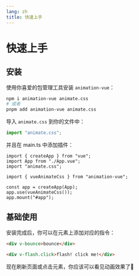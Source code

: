 ```yaml
---
lang: zh
title: 快速上手
---
```


# 快速上手

## 安装

使用你喜爱的包管理工具安装 `animation-vue`：

```sh
npm i animation-vue animate.css
# 或者
pnpm add animation-vue animate.css
```

导入 `animate.css` 到你的文件中：

```ts
import "animate.css";
```

并且在 main.ts 中添加插件：

```ts{5,8}
import { createApp } from "vue";
import App from "./App.vue";
import "animate.css";

import { vueAnimateCss } from "animation-vue";

const app = createApp(App);
app.use(vueAnimateCss());
app.mount("#app");
```

## 基础使用

安装完成后，你可以在元素上添加对应的指令：

```html
<div v-bounce>bounce</div>

<div v-flash.click>flash! click me!</div>
```

现在刷新页面或点击元素，你应该可以看见动画效果了:tada:

<script setup lang="ts">
import { reactive } from "vue";
import { AnimateConfig } from "../../lib/main";

const state = reactive<{
  bounceConfig: AnimateConfig;
}>({
  bounceConfig: {
    duration: 2000,
    repeat: 3,
    delay: 700,
    autoPlay: false
  }
});
</script>
